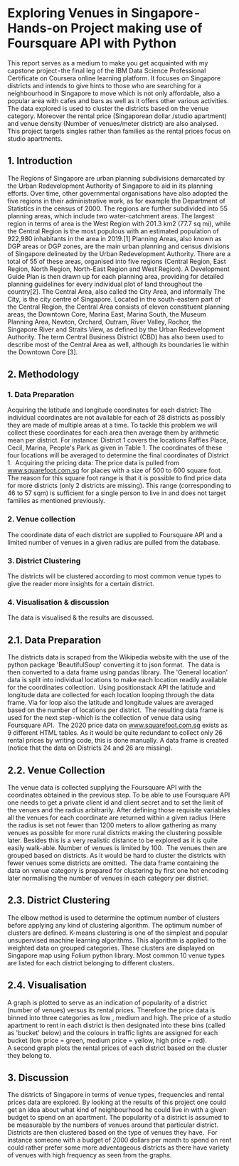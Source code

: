 # Exploring Venues in Singapore - Hands-on Project making use of Foursquare API with Python

This report serves as a medium to make you get acquainted with my capstone project - the final leg  of the IBM Data Science Professional Certificate on Coursera online learning platform. It focuses on Singapore districts and intends to give hints to those who are searching for a neighbourhood in Singapore to move which is not only affordable, also a popular area with cafes and bars as well as it offers other various activities. The data explored is used to cluster the districts based on the venue category. Moreover the rental price (Singaporean dollar /studio apartment) and venue density (Number of venues/meter district) are also analysed. 
This project targets singles rather than families as the rental prices focus on studio apartments.

## 1. Introduction
The Regions of Singapore are urban planning subdivisions demarcated by the Urban Redevelopment Authority of Singapore to aid in its planning efforts. Over time, other governmental organisations have also adopted the five regions in their administrative work, as for example the Department of Statistics in the census of 2000. The regions are further subdivided into 55 planning areas, which include two water-catchment areas. The largest region in terms of area is the West Region with 201.3 km2 (77.7 sq mi), while the Central Region is the most populous with an estimated population of 922,980 inhabitants in the area in 2019.[1]
Planning Areas, also known as DGP areas or DGP zones, are the main urban planning and census divisions of Singapore delineated by the Urban Redevelopment Authority. There are a total of 55 of these areas, organised into five regions (Central Region, East Region, North Region, North-East Region and West Region). A Development Guide Plan is then drawn up for each planning area, providing for detailed planning guidelines for every individual plot of land throughout the country[2].
The Central Area, also called the City Area, and informally The City, is the city centre of Singapore. Located in the south-eastern part of the Central Region, the Central Area consists of eleven constituent planning areas, the Downtown Core, Marina East, Marina South, the Museum Planning Area, Newton, Orchard, Outram, River Valley, Rochor, the Singapore River and Straits View, as defined by the Urban Redevelopment Authority. The term Central Business District (CBD) has also been used to describe most of the Central Area as well, although its boundaries lie within the Downtown Core [3].

## 2. Methodology
### 1. Data Preparation

Acquiring the latitude and longitude coordinates for each district:
The individual coordinates are not available for each of 28 districts as possibly they are made of multiple areas at a time. To tackle this problem we will collect these coordinates for each area then average them by arithmetic mean per district. For instance: District 1 covers the locations Raffles Place, Cecil, Marina, People's Park as given in Table 1. The coordinates of these four locations will be averaged to determine the final coordinates of District 1. 
Acquiring the pricing data:
The price data is pulled from www.squarefoot.com.sg for places with a size of 500 to 600 square foot. The reason for this square foot range is that it is possible to find price data for more districts (only 2 districts are missing). This range (corresponding to 46 to 57 sqm) is sufficient for a single person to live in and does not target families as mentioned previously.
### 2. Venue collection
The coordinate data of each district are supplied to Foursquare API and a limited number of venues in a given radius are pulled from the database. 
### 3. District Clustering
The districts will be clustered according to most common venue types to give the reader more insights for a certain district. 
### 4. Visualisation & discussion
The data is visualised & the results are discussed.

## 2.1. Data Preparation
The districts data is scraped from the Wikipedia website with the use of the python package 'BeautifulSoup' converting it to json format. 
The data is then converted to a data frame using pandas library. The 'General location' data is split into individual locations to make each location readily available for the coordinates collection. 
Using positionstack API the latitude and longitude data are collected for each location looping through the data frame. Via for loop also the latitude and longitude values are averaged based on the number of locations per district. 
The resulting data frame is used for the next step - which is the collection of venue data using Foursquare API. 
The 2020 price data on www.squarefoot.com.sg exists as 9 different HTML tables. As it would be quite redundant to collect only 26 rental prices by writing code, this is done manually. A data frame is created (notice that the data on Districts 24 and 26 are missing).
## 2.2. Venue Collection
The venue data is collected supplying the Foursquare API with the coordinates obtained in the previous step. To be able to use Foursquare API one needs to get a private client id and client secret and to set the limit of the venues and the radius arbitrarily. After defining those requisite variables all the venues for each coordinate are returned within a given radius (Here the radius is set not fewer than 1200 meters to allow gathering as many venues as possible for more rural districts making the clustering possible later. Besides this is a very realistic distance to be explored as it is quite easily walk-able. Number of venues is limited by 100. 
The venues then are grouped based on districts.
As it would be hard to cluster the districts with fewer venues some districts are omitted. 
The data frame containing the data on venue category is prepared for clustering by first one hot encoding later normalising the number of venues in each category per district.
## 2.3. District Clustering 
The elbow method is used to determine the optimum number of clusters before applying any kind of clustering algorithm. The optimum number of clusters are defined.
K-means clustering is one of the simplest and popular unsupervised machine learning algorithms. This algorithm is applied to the weighted data on grouped categories. These clusters are displayed on Singapore map using Folium python library.
Most common 10 venue types are listed for each district belonging to different clusters.
## 2.4. Visualisation
A graph is plotted to serve as an indication of popularity of a district (number of venues) versus its rental prices. Therefore the price data is binned into three categories as low , medium and high. The price of a studio apartment to rent in each district is then designated into these bins (called as 'bucket' below) and the colours in traffic lights are assigned for each bucket (low price = green, medium price = yellow, high price = red). A second graph plots the rental prices of each district based on the cluster they belong to.

## 3. Discussion
The districts of Singapore in terms of venue types, frequencies and rental prices data are explored. By looking at the results of this project one could get an idea about what kind of neighbourhood he could live in with a given budget to spend on an apartment. The popularity of a district is assumed to be measurable by the numbers of venues around that particular district. Districts are then clustered based on the type of venues they have. 
For instance someone with a budget of 2000 dollars per month to spend on rent could rather prefer some more adventageous districts as there have variety of venues with high frequency as seen from the graphs.
